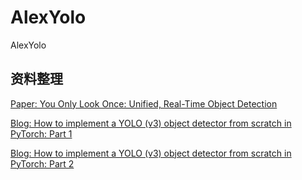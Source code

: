 # AlexYolo
AlexYolo

## 资料整理

[Paper: You Only Look Once: Unified, Real-Time Object Detection](https://arxiv.org/abs/1506.02640)

[Blog: How to implement a YOLO (v3) object detector from scratch in PyTorch: Part 1](https://blog.paperspace.com/how-to-implement-a-yolo-object-detector-in-pytorch/)

[Blog: How to implement a YOLO (v3) object detector from scratch in PyTorch: Part 2](https://blog.paperspace.com/how-to-implement-a-yolo-v3-object-detector-from-scratch-in-pytorch-part-2/)
